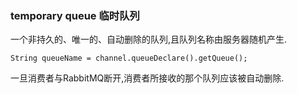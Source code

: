 ### temporary queue 临时队列
一个非持久的、唯一的、自动删除的队列,且队列名称由服务器随机产生.
```
String queueName = channel.queueDeclare().getQueue();
```
一旦消费者与RabbitMQ断开,消费者所接收的那个队列应该被自动删除.